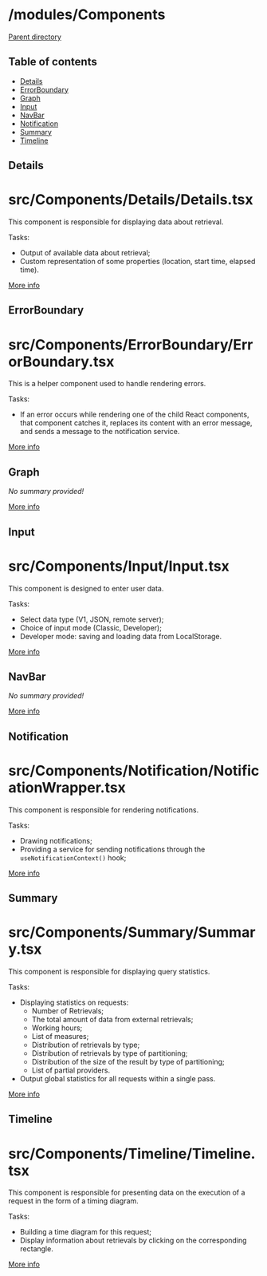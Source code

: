 # /modules/Components 

[Parent directory](../__index__.md)


## Table of contents 
* [Details](#__autogen_7__)
* [ErrorBoundary](#__autogen_8__)
* [Graph](#__autogen_9__)
* [Input](#__autogen_10__)
* [NavBar](#__autogen_11__)
* [Notification](#__autogen_12__)
* [Summary](#__autogen_13__)
* [Timeline](#__autogen_14__)


## Details <a id="__autogen_7__"></a>
# src/Components/Details/Details.tsx
This component is responsible for displaying data about retrieval.

Tasks:

* Output of available data about retrieval;
* Custom representation of some properties (location, start time, elapsed time).

[More info](Details/__index__.md)


## ErrorBoundary <a id="__autogen_8__"></a>
# src/Components/ErrorBoundary/ErrorBoundary.tsx
This is a helper component used to handle rendering errors.

Tasks:

* If an error occurs while rendering one of the child React components, that component catches it, replaces its content
  with an error message, and sends a message to the notification service.

[More info](ErrorBoundary/__index__.md)


## Graph <a id="__autogen_9__"></a>
_No summary provided!_

[More info](Graph/__index__.md)


## Input <a id="__autogen_10__"></a>
# src/Components/Input/Input.tsx
This component is designed to enter user data.

Tasks:

* Select data type (V1, JSON, remote server);
* Choice of input mode (Classic, Developer);
* Developer mode: saving and loading data from LocalStorage.

[More info](Input/__index__.md)


## NavBar <a id="__autogen_11__"></a>
_No summary provided!_

[More info](NavBar/__index__.md)


## Notification <a id="__autogen_12__"></a>
# src/Components/Notification/NotificationWrapper.tsx
This component is responsible for rendering notifications.

Tasks:

* Drawing notifications;
* Providing a service for sending notifications through the `useNotificationContext()` hook;

[More info](Notification/__index__.md)


## Summary <a id="__autogen_13__"></a>
# src/Components/Summary/Summary.tsx
This component is responsible for displaying query statistics.

Tasks:

* Displaying statistics on requests:
    * Number of Retrievals;
    * The total amount of data from external retrievals;
    * Working hours;
    * List of measures;
    * Distribution of retrievals by type;
    * Distribution of retrievals by type of partitioning;
    * Distribution of the size of the result by type of partitioning;
    * List of partial providers.
* Output global statistics for all requests within a single pass.

[More info](Summary/__index__.md)


## Timeline <a id="__autogen_14__"></a>
# src/Components/Timeline/Timeline.tsx
This component is responsible for presenting data on the execution of a request in the form of a timing diagram.

Tasks:

* Building a time diagram for this request;
* Display information about retrievals by clicking on the corresponding rectangle.

[More info](Timeline/__index__.md)
